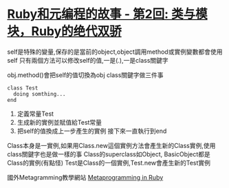 # [Ruby和元编程的故事 - 第2回: 类与模块，Ruby的绝代双骄](https://ruby-china.org/topics/1581)

self是特殊的變量,保存的是當前的object,object調用method或實例變數都會使用self
只有兩個方法可以修改self的值,一是(.),一是class關鍵字

obj.method()會把self的值切換為obj
class關鍵字做三件事
```
class Test
  doing somthing...
end
```
1. 定義常量Test
2. 生成新的實例並賦值給Test常量
3. 把self的值換成上一步產生的實例
接下來一直執行到end


Class本身是一實例,如果用Class.new這個實例方法會產生新的Class實例,使用class關鍵字也是做一樣的事
Class的superclass如Object, BasicObject都是Class的實例(有點怪)
Test是Class的一個實例,Test.new會產生新的Test實例


國外Metagramming教學網站
[Metaprogramming in Ruby](http://ruby-metaprogramming.rubylearning.com/)
